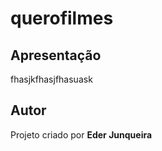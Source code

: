 # querofilmes

## Apresentação 

fhasjkfhasjfhasuask

## Autor

Projeto criado por **Eder Junqueira**